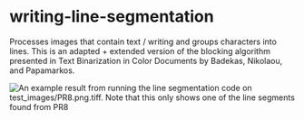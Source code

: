 # writing-line-segmentation
Processes images that contain text / writing and groups characters into lines. This is an adapted + extended version of the blocking algorithm presented in Text Binarization in Color Documents by Badekas, Nikolaou, and Papamarkos.

![An example result from running the line segmentation code on test_images/PR8.png.tiff. Note that this
only shows one of the line segments found from PR8](https://github.com/davidxc/writing-line-segmentation/blob/master/line_segment_images/line_segment_example_result_PR8.png)
